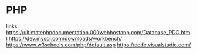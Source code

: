 # PHP
links:
https://ultimatephpdocumentation.000webhostapp.com/Database_PDO.html
https://dev.mysql.com/downloads/workbench/
https://www.w3schools.com/php/default.asp
https://code.visualstudio.com/
